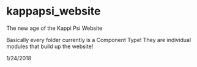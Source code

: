 # kappapsi_website
The new age of the Kappi Psi Website

Basically every folder currently is a Component Type! 
They are individual modules that build up the website!

1/24/2018